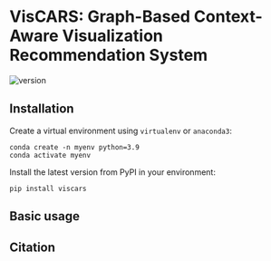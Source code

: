 # VisCARS: Graph-Based Context-Aware Visualization Recommendation System

![version](https://img.shields.io/pypi/v/viscars)

## Installation

Create a virtual environment using `virtualenv` or `anaconda3`:
```
conda create -n myenv python=3.9
conda activate myenv
```

Install the latest version from PyPI in your environment:
```
pip install viscars
```

## Basic usage



## Citation
